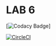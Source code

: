 # LAB 6

[![Codacy Badge](https://api.codacy.com/project/badge/Grade/942eb739de5d4b58bd2c2531255272cc)]

[![CircleCI](https://circleci.com/gh/CarlosGomez380/CNYT.svg?style=svg)](https://circleci.com/gh/CarlosGomez380/CNYT)

